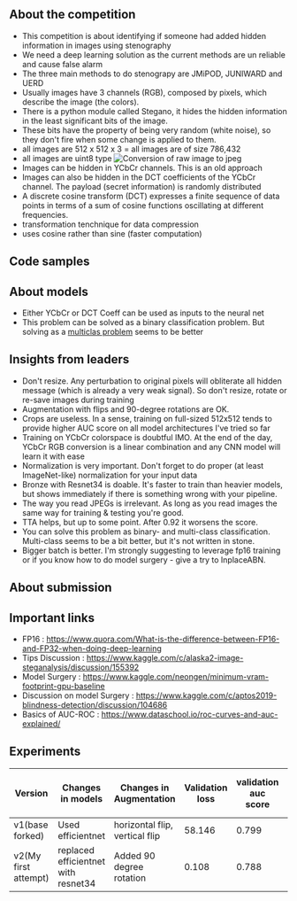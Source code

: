 ## About the competition
- This competition is about identifying if someone had added hidden information in images using stenography
- We need a deep learning solution as the current methods are un reliable and cause false alarm
- The three main methods to do stenograpy are JMiPOD, JUNIWARD and UERD
- Usually images have 3 channels (RGB), composed by pixels, which describe the image (the colors).
- There is a python module called Stegano, it hides the hidden information in the least significant bits of the image. 
- These bits have the property of being very random (white noise), so they don't fire when some change is applied to them.
- all images are 512 x 512 x 3
= all images are of size 786,432
- all images are uint8 type
![Conversion of raw image to jpeg](https://i.imgur.com/c54ht2c.png)
- Images can be hidden in YCbCr channels. This is an old approach
- Images can also be hidden in the DCT coefficients of the YCbCr channel. The payload (secret information) is randomly distributed
- A discrete cosine transform (DCT) expresses a finite sequence of data points in terms of a sum of cosine functions oscillating at different frequencies.
- transformation tenchnique for data compression
- uses cosine rather than sine (faster computation)


## Code samples
## About models
- Either YCbCr or DCT Coeff can be used as inputs to the neural net
- This problem can be solved as a binary classification problem. But solving as a [multiclas problem](https://www.kaggle.com/c/alaska2-image-steganalysis/discussion/155821) seems to be better
## Insights from leaders
- Don't resize. Any perturbation to original pixels will obliterate all hidden message (which is already a very weak signal). So don't resize, rotate or re-save images during training
- Augmentation with flips and 90-degree rotations are OK.
- Crops are useless. In a sense, training on full-sized 512x512 tends to provide higher AUC score on all model architectures I've tried so far
- Training on YCbCr colorspace is doubtful IMO. At the end of the day, YCbCr RGB conversion is a linear combination and any CNN model will learn it with ease
- Normalization is very important. Don't forget to do proper (at least ImageNet-like) normalization for your input data
- Bronze with Resnet34 is doable. It's faster to train than heavier models, but shows immediately if there is something wrong with your pipeline.
- The way you read JPEGs is irrelevant. As long as you read images the same way for training & testing you're good.
- TTA helps, but up to some point. After 0.92 it worsens the score.
- You can solve this problem as binary- and multi-class classification. Multi-class seems to be a bit better, but it's not written in stone.
- Bigger batch is better. I'm strongly suggesting to leverage fp16 training or if you know how to do model surgery - give a try to InplaceABN.
## About submission
## Important links
- FP16 : https://www.quora.com/What-is-the-difference-between-FP16-and-FP32-when-doing-deep-learning
- Tips Discussion : https://www.kaggle.com/c/alaska2-image-steganalysis/discussion/155392
- Model Surgery : https://www.kaggle.com/neongen/minimum-vram-footprint-gpu-baseline
- Discussion on model Surgery : https://www.kaggle.com/c/aptos2019-blindness-detection/discussion/104686
- Basics of AUC-ROC : https://www.dataschool.io/roc-curves-and-auc-explained/

## Experiments
|Version|Changes in models|Changes in Augmentation|Validation loss |validation auc score|public leader board score|
|-------|-----------------|-----------------------|---------------|----------------|-------------------------|
|v1(base forked)|Used efficientnet|horizontal flip, vertical flip|58.146|0.799|NA|
|v2(My first attempt)|replaced efficientnet with resnet34|Added 90 degree rotation|0.108|0.788|0.601|

